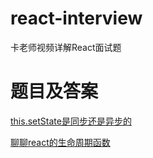 # react-interview
卡老师视频详解React面试题

# 题目及答案

[this.setState是同步还是异步的](https://github.com/BetaSu/react-interview/issues/1)

[聊聊react的生命周期函数](https://github.com/BetaSu/react-interview/issues/2)
